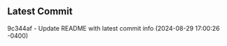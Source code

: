 
## Latest Commit
9c344af - Update README with latest commit info (2024-08-29 17:00:26 -0400) <Yunxi-Zhou>
